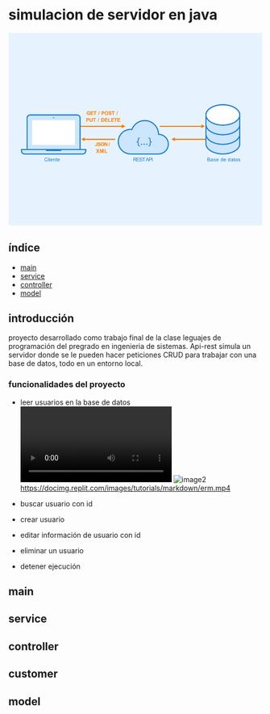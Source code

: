 # simulacion de servidor en java 
![image2](API-Rest.png)

## índice
* [main](#main)
* [service](#service)
* [controller](#controller)
* [model](#model)

## introducción
proyecto desarrollado como trabajo final de la clase leguajes de programación del pregrado en ingenieria de sistemas. Api-rest simula un servidor donde se le pueden hacer peticiones CRUD para trabajar con una base de datos, todo en un entorno local.

### funcionalidades del proyecto
* leer usuarios en la base de datos
  <video> "verUsuarios2.gif"
  </video>
![image2]("verUsuarios2.gif")
https://docimg.replit.com/images/tutorials/markdown/erm.mp4


* buscar usuario con id
* crear usuario
* editar información de usuario con id
* eliminar un usuario
* detener ejecución

## main

## service

## controller

## customer

## model
